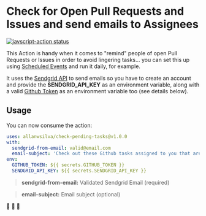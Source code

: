 # Check for Open Pull Requests and Issues and send emails to Assignees  

<p>
  <a href="https://github.com/allanwsilva/check-pending-tasks/actions"><img alt="javscript-action status" src="https://github.com/allanwsilva/check-pending-tasks/workflows/units-test/badge.svg"></a>
</p>

This Action is handy when it comes to "remind" people of open Pull Requests or Issues in order to avoid lingering 
tasks... you can set this up using [Scheduled Events](https://docs.github.com/en/actions/learn-github-actions/events-that-trigger-workflows#scheduled-events) and run it daily, for example.

It uses the [Sendgrid API](https://sendgrid.com/) to send emails so you have to create an account and provide the 
**SENDGRID_API_KEY** as an environment variable, along with a valid [Github Token](https://github.com/settings/tokens) 
as an environment variable too (see details below). 


## Usage

You can now consume the action:

```yaml
uses: allanwsilva/check-pending-tasks@v1.0.0
with:
  sendgrid-from-email: valid@email.com
  email-subject: 'Check out these Github tasks assigned to you that are still pending'
env:
  GITHUB_TOKEN: ${{ secrets.GITHUB_TOKEN }}
  SENDGRID_API_KEY: ${{ secrets.SENDGRID_API_KEY }}
```
> **sendgrid-from-email:** Validated Sendgrid Email (required)

> **email-subject:** Email subject (optional) 


:rocket: :rocket: :rocket:
